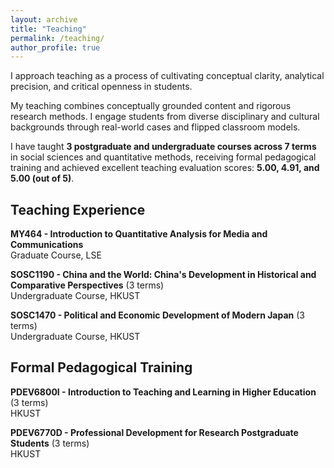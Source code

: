 ```yaml
---
layout: archive
title: "Teaching"
permalink: /teaching/
author_profile: true
---
```


I approach teaching as a process of cultivating conceptual clarity, analytical precision, and critical openness in students.

My teaching combines conceptually grounded content and rigorous research methods. I engage students from diverse disciplinary and cultural backgrounds through real-world cases and flipped classroom models.

I have taught **3 postgraduate and undergraduate courses across 7 terms** in social sciences and quantitative methods, receiving formal pedagogical training and achieved excellent teaching evaluation scores: **5.00, 4.91, and 5.00 (out of 5)**.

## Teaching Experience

**MY464 - Introduction to Quantitative Analysis for Media and Communications**  
Graduate Course, LSE

**SOSC1190 - China and the World: China's Development in Historical and Comparative Perspectives** (3 terms)  
Undergraduate Course, HKUST

**SOSC1470 - Political and Economic Development of Modern Japan** (3 terms)  
Undergraduate Course, HKUST

## Formal Pedagogical Training

**PDEV6800I - Introduction to Teaching and Learning in Higher Education** (3 terms)  
HKUST 

**PDEV6770D - Professional Development for Research Postgraduate Students** (3 terms)  
HKUST
